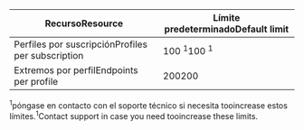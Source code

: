 | <span data-ttu-id="87c8c-101">Recurso</span><span class="sxs-lookup"><span data-stu-id="87c8c-101">Resource</span></span> | <span data-ttu-id="87c8c-102">Límite predeterminado</span><span class="sxs-lookup"><span data-stu-id="87c8c-102">Default limit</span></span> |
| --- | --- |
| <span data-ttu-id="87c8c-103">Perfiles por suscripción</span><span class="sxs-lookup"><span data-stu-id="87c8c-103">Profiles per subscription</span></span> |<span data-ttu-id="87c8c-104">100 <sup>1</sup></span><span class="sxs-lookup"><span data-stu-id="87c8c-104">100 <sup>1</sup></span></span> |
| <span data-ttu-id="87c8c-105">Extremos por perfil</span><span class="sxs-lookup"><span data-stu-id="87c8c-105">Endpoints per profile</span></span> |<span data-ttu-id="87c8c-106">200</span><span class="sxs-lookup"><span data-stu-id="87c8c-106">200</span></span> |

<span data-ttu-id="87c8c-107"><sup>1</sup>póngase en contacto con el soporte técnico si necesita tooincrease estos límites.</span><span class="sxs-lookup"><span data-stu-id="87c8c-107"><sup>1</sup>Contact support in case you need tooincrease these limits.</span></span>

